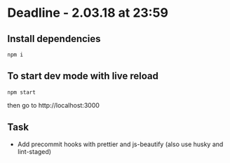 # Deadline - 2.03.18 at 23:59


## Install dependencies
```
npm i
```

## To start dev mode with live reload
```
npm start
```

then go to http://localhost:3000


## Task
* Add precommit hooks with prettier and js-beautify (also use husky and lint-staged)